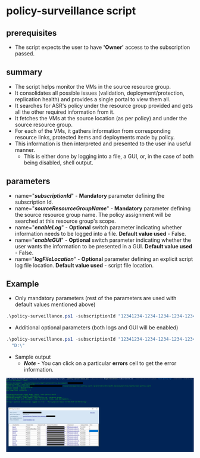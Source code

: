 # policy-surveillance script

## prerequisites

- The script expects the user to have **'Owner'** access to the subscription passed.

## summary

- The script helps monitor the VMs in the source resource group.
- It consolidates all possible issues (validation, deployment/protection, replication health) and provides a single portal to view them all.
- It searches for ASR's policy under the resource group provided and gets all the other required information from it.
- It fetches the VMs at the source location (as per policy) and under the source resource group.
- For each of the VMs, it gathers information from corresponding resource links, protected items and deployments made by policy.
- This information is then interpreted and presented to the user ina useful manner.
  - This is either done by logging into a file, a GUI, or, in the case of both being disabled, shell output.

## parameters

- name="**_subscriptionId_**" - **Mandatory** parameter defining the subscription Id.
- name="**_sourceResourceGroupName_**" - **Mandatory** parameter defining the source resource group name. The policy assignment will be searched at this resource group's scope.
- name="**_enableLog_**" - **Optional** switch parameter indicating whether information needs to be logged into a file. **Default value used** - False.
- name="**_enableGUI_**" - **Optional** switch parameter indicating whether the user wants the information to be presented in a GUI. **Default value used** - False.
- name="**_logFileLocation_**" - **Optional** parameter defining an explicit script log file location. **Default value used** - script file location.

## Example

- Only mandatory parameters (rest of the parameters are used with default values mentioned above)

```powershell
.\policy-surveillance.ps1 -subscriptionId "12341234-1234-1234-1234-123412341234" -sourceResourceGroupName "source-rg"
```

- Additional optional parameters (both logs and GUI will be enabled)

```powershell
.\policy-surveillance.ps1 -subscriptionId "12341234-1234-1234-1234-123412341234" -sourceResourceGroupName "source-rg" -enableGUI -enableLog -LogFileLocation `
  "D:\"
```

- Sample output
  - **_Note_** - You can click on a particular **errors** cell to get the error information.

![Output Snip](output-snip.PNG)

